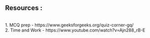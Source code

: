 <h2>Resources : </h2><br>
1. MCQ prep - https://www.geeksforgeeks.org/quiz-corner-gq/ <br>
2. Time and Work - https://www.youtube.com/watch?v=Ajn288_rB-E <br>
